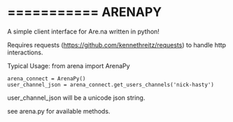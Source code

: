 ===========
ARENAPY
===========

A simple client interface for Are.na written in python! 

Requires requests (https://github.com/kennethreitz/requests) to handle http interactions.

Typical Usage:
    from arena import ArenaPy
    
    arena_connect = ArenaPy()
    user_channel_json = arena_connect.get_users_channels('nick-hasty')
    
user_channel_json will be a unicode json string. 

see arena.py for available methods.
